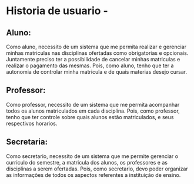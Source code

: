 # Historia de usuario -

## Aluno:
Como aluno, necessito de um sistema que me permita realizar e gerenciar minhas matriculas nas disciplinas ofertadas como obrigatorias e opcionais. Juntamente preciso ter a possibilidade de cancelar minhas matriculas e realizar o pagamento das mesmas.
Pois, como aluno, tenho que ter a autonomia de controlar minha matricula e de quais materias desejo cursar.

## Professor:
Como professor, necessito de um sistema que me permita acompanhar todos os alunos matriculados em cada disciplina.
Pois, como professor, tenho que ter controle sobre quais alunos estão matriculados, e seus respectivos horarios.

## Secretaria:
Como secretario, necessito de um sistema que me permite gerenciar o curriculo do semestre, a matricula dos alunos, os professores e as disciplinas a serem ofertadas.
Pois, como secretario, devo poder organizar as informações de todos os aspectos referentes a instituição de ensino.
